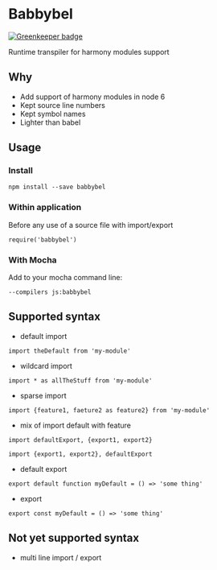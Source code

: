# Babbybel

[![Greenkeeper badge](https://badges.greenkeeper.io/BuBuaBu/babbybel.svg)](https://greenkeeper.io/)

Runtime transpiler for harmony modules support

## Why
* Add support of harmony modules in node 6
* Kept source line numbers
* Kept symbol names
* Lighter than babel

## Usage

### Install
```Shell
npm install --save babbybel
```

### Within application
Before any use of a source file with import/export
```
require('babbybel')
```

### With Mocha
Add to your mocha command line:
```
--compilers js:babbybel
```

## Supported syntax
* default import
```
import theDefault from 'my-module'
```

* wildcard import
```
import * as allTheStuff from 'my-module'
```

* sparse import
```
import {feature1, faeture2 as feature2} from 'my-module'
```

* mix of import default with feature
```
import defaultExport, {export1, export2}
```
```
import {export1, export2}, defaultExport
```

* default export
```
export default function myDefault = () => 'some thing'
```

* export
```
export const myDefault = () => 'some thing'
```

## Not yet supported syntax
* multi line import / export
